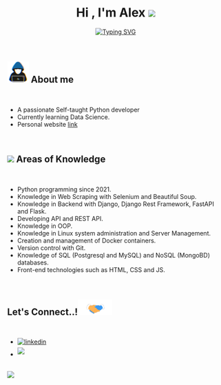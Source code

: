 
<h1 align="center"><b>Hi , I'm Alex </b><picture><img src="https://media.giphy.com/media/hvRJCLFzcasrR4ia7z/giphy.gif" width="35"></picture></h1>

<p align="center">
  <a href="https://git.io/typing-svg"><img src="https://readme-typing-svg.herokuapp.com?font=Fira+Code&pause=1000&center=true&vCenter=true&width=435&lines=Python+Developer;Django%2C+FastAPI%2C+Flask" alt="Typing SVG" /></a>
</p>


<br>

## <picture><img src = "https://github.com/0xAbdulKhalid/0xAbdulKhalid/raw/main/assets/mdImages/about_me.gif" width = 50px></picture> **About me**

<br>

- A passionate Self-taught Python developer
- Currently learning Data Science.
- Personal website [link](https://www.alex11dev.tech)


<br>

## <picture><img src="https://media2.giphy.com/media/QssGEmpkyEOhBCb7e1/giphy.gif?cid=ecf05e47a0n3gi1bfqntqmob8g9aid1oyj2wr3ds3mg700bl&rid=giphy.gif" width ="25"></picture> **Areas of Knowledge**

<br>

- Python programming since 2021. 
- Knowledge in Web Scraping with Selenium and Beautiful Soup.
- Knowledge in Backend with Django, Django Rest Framework, FastAPI and Flask.
- Developing API and REST API.
- Knowledge in OOP.
- Knowledge in Linux system administration and Server Management.
- Creation and management of Docker containers.
- Version control with Git.
- Knowledge of SQL (Postgresql and MySQL) and NoSQL (MongoBD) databases.
- Front-end technologies such as HTML, CSS and JS.

<br>

## <b> Let's Connect..!</b><picture><img src="https://github.com/0xAbdulKhalid/0xAbdulKhalid/raw/main/assets/mdImages/handshake.gif" width ="80"></picture>
<br>
<div align='left'>

<ul>

<li>
<a href="https://linkedin.com/in/cristopher-solver" target="_blank">
<img src="https://img.shields.io/badge/linkedin:  cristophersolver-%2300acee.svg?color=405DE6&style=for-the-badge&logo=linkedin&logoColor=white" alt=linkedin style="margin-bottom: 5px;"/>
</a>
</li>

<!--
<li>
<a href="https://twitter.com/0xabdulkhalid" target="_blank">
<img src="https://img.shields.io/badge/twitter:  alex11dev-%2300acee.svg?color=1DA1F2&style=for-the-badge&logo=twitter&logoColor=white" alt=twitter style="margin-bottom: 5px;"/>
</a>
</li>
<br>
-->

<li>
<a href="mailto:cristophersolver@gmail.com" target="_blank">
<img src="https://img.shields.io/badge/gmail:  cristophersolver-%23EA4335.svg?style=for-the-badge&logo=gmail&logoColor=white" t=mail style="margin-bottom: 5px;" />
</a>
</li>
	
</ul>
</div>

<br>
<img src="https://user-images.githubusercontent.com/73097560/115834477-dbab4500-a447-11eb-908a-139a6edaec5c.gif">
<br>
<br>
<br>

<!-- <img src="https://user-images.githubusercontent.com/73097560/115834477-dbab4500-a447-11eb-908a-139a6edaec5c.gif">
<br>

## <picture><img src="https://media2.giphy.com/media/QssGEmpkyEOhBCb7e1/giphy.gif?cid=ecf05e47a0n3gi1bfqntqmob8g9aid1oyj2wr3ds3mg700bl&rid=giphy.gif" width ="25"></picture><b> Skills</b>
<br>
-->

<!--
**Alex11dev/Alex11dev** is a ✨ _special_ ✨ repository because its `README.md` (this file) appears on your GitHub profile.

Here are some ideas to get you started:

- 🔭 I’m currently working on ...
- 🌱 I’m currently learning ...
- 👯 I’m looking to collaborate on ...
- 🤔 I’m looking for help with ...
- 💬 Ask me about ...
- 📫 How to reach me: ...
- 😄 Pronouns: ...
- ⚡ Fun fact: ...
-->
